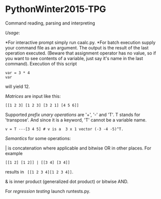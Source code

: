# PythonWinter2015-TPG
Command reading, parsing and interpreting

_Usage_:

*For interactive prompt simply run caalc.py.
*For batch execution supply your command file as an argument. The output is the result of the last operation executed. (Beware that assignment operator has no value, so if you want to see contents of a variable, just say it's name in the last command).
Execution of this script

```
var = 3 * 4
var
```
will yield 12.

_Matrices_ are input like this:

```
[[1 2 3] [1 2 3] [3 2 1] [4 5 6]]
```

Supported _prefix unary operations_ are '+', '-' and 'T'.
T stands for 'transpose'. And since it is a keyword, 'T' cannot be a variable name.
```
v = T ---[3 4 5] # v is a  3 x 1 vector (-3 -4 -5)^T.
```

_Semantics_ for some operations:

| is concatenation where applicable and bitwise OR in other places. For example
```
[[1 2] [1 2]] | [[3 4] [3 4]]
```
results in ``` [[1 2 3 4][1 2 3 4]]```.

& is inner product (generalized dot product) or bitwise AND.


For _regression testing_ launch runtests.py.
